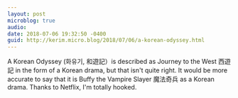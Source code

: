 ```yaml
---
layout: post
microblog: true
audio: 
date: 2018-07-06 19:32:50 -0400
guid: http://kerim.micro.blog/2018/07/06/a-korean-odyssey.html
---
```

A Korean Odyssey (화유기, 和遊記）is described as Journey to the West 西遊記 in the form of a Korean drama, but that isn't quite right. It would be more accurate to say that it is Buffy the Vampire Slayer 魔法奇兵 as a Korean drama. Thanks to Netflix, I'm totally hooked. 
